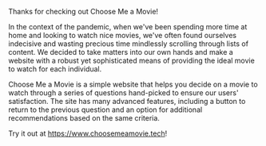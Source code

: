 Thanks for checking out Choose Me a Movie!

In the context of the pandemic, when we've been spending more time at home and looking to watch nice movies, we've often found ourselves indecisive and wasting precious time mindlessly scrolling through lists of content. We decided to take matters into our own hands and make a website with a robust yet sophisticated means of providing the ideal movie to watch for each individual.

Choose Me a Movie is a simple website that helps you decide on a movie to watch through a series of questions hand-picked to ensure our users' satisfaction. The site has many advanced features, including a button to return to the previous question and an option for additional recommendations based on the same criteria.


Try it out at https://www.choosemeamovie.tech!
